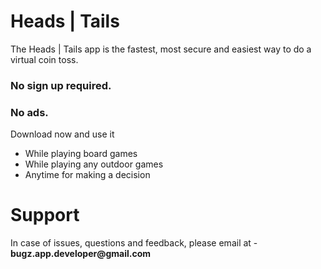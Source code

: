 Heads | Tails
==========
The Heads | Tails app is the fastest, most secure and easiest way to do a virtual coin toss.

### No sign up required.
### No ads.

Download now and use it 
- While playing board games
- While playing any outdoor games
- Anytime for making a decision

# Support
In case of issues, questions and feedback, please email at - __bugz.app.developer@gmail.com__
